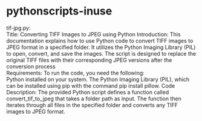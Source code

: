 # pythonscripts-inuse

tif-jpg.py:   
      Title: Converting TIFF Images to JPEG using Python 
      Introduction:
      This documentation explains how to use Python code to convert TIFF images to JPEG format in a specified folder. It utilizes the Python Imaging Library (PIL) to open, convert, and save the images. The script is designed to replace the original TIFF files with their corresponding JPEG versions after the conversion process     
      Requirements:
      To run the code, you need the following:    
      Python installed on your system.
      The Python Imaging Library (PIL), which can be installed using pip with the command pip install pillow.
      Code Description:
      The provided Python script defines a function called convert_tif_to_jpeg that takes a folder path as input. The function then iterates through all files in the specified folder and converts any TIFF images to JPEG format.
